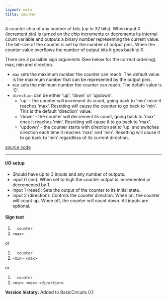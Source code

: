 ```yaml
---
layout: main
title: counter
---
```


A counter chip of any number of bits (up to 32 bits). When input 0 (increment pin) is turned on the chip increments or decrements its internal count variable and outputs a binary number representing the current value. 
The bit-size of the counter is set by the number of output pins. When the counter value overflows the number of output bits it goes back to 0.

There are 3 possible sign arguments (See below for the correct ordering), max, min and direction. 
- `max` sets the maximum number the counter can reach. The default value is the maximum number that can be represented by the output pins. 
- `min` sets the minimum number the counter can reach. The defatlt value is '0'.
- `direction` can be either 'up', 'down' or 'updown'. 
	- 'up' - the counter will increment its count, going back to 'min' once it reaches 'max'. Resetting will cause the counter to go back to 'min'. This is the default 'direction' value.
	- 'down' - the counter will decrement its count, going back to 'max' once it reaches 'min'. Resetting will cause it to go back to 'max'. 
	- 'updown' - the counter starts with direction set to 'up' and switches direction each time it reaches 'max' and 'min'. Resetting will cause it to go back to 'min' regardless of its current direction.
	  
[source code](https://github.com/eisental/BasicCircuits/blob/master/src/main/java/org/tal/basiccircuits/counter.java)

* * *


#### I/O setup 
- Should have up to 3 inputs and any number of outputs.
- input 0 (inc): When set to high the counter output is incremented or decremented by 1.
- input 1 (reset): Sets the output of the counter to its initial state.
- input 2 (direction): Controls the counter direction. When on, the counter will count up. When off, the counter will count down.
All inputs are optional.

#### Sign text
1. `   counter   `
2. ` <max> `

or 
1. `   counter   `
2. ` <min> <max> `

or
1. `   counter   `
2. ` <min> <max> <direction> `

__Version history:__ Added to BasicCircuits 0.1